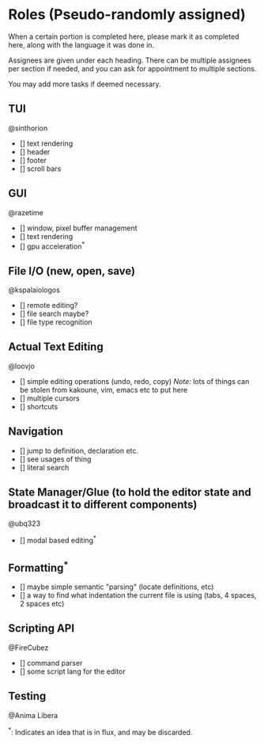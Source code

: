 # Roles (Pseudo-randomly assigned)
When a certain portion is completed here, please mark it as completed here, along with the language it was done in.

Assignees are given under each heading. There can be multiple assignees per section if needed, and you can ask for appointment to multiple sections.

You may add more tasks if deemed necessary.

## TUI
@sinthorion
- [] text rendering
- [] header
- [] footer
- [] scroll bars
## GUI
@razetime
- [] window, pixel buffer management
- [] text rendering
- [] gpu acceleration<sup>*</sup>
## File I/O (new, open, save)
@kspalaiologos
- [] remote editing?
- [] file search maybe?
- [] file type recognition
## Actual Text Editing
@loovjo
- [] simple editing operations (undo, redo, copy) *Note:* lots of things can be stolen from kakoune, vim, emacs etc to put here
- [] multiple cursors
- [] shortcuts
## Navigation
- [] jump to definition, declaration etc.
- [] see usages of thing
- [] literal search
## State Manager/Glue (to hold the editor state and broadcast it to different components)
@ubq323
- [] modal based editing<sup>*</sup>
## Formatting<sup>*</sup>
- [] maybe simple semantic "parsing" (locate definitions, etc)
- [] a way to find what indentation the current file is using (tabs, 4 spaces, 2 spaces etc)
## Scripting API
@FireCubez
 - [] command parser
 - [] some script lang for the editor
## Testing
@Anima Libera

<sup>*</sup>: Indicates an idea that is in flux, and may be discarded.